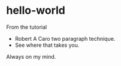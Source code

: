 # hello-world
From the tutorial

* Robert A Caro two paragraph technique.
* See where that takes you.


Always on my mind.

